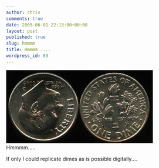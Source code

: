 ```yaml
---
author: chris
comments: true
date: 2005-06-01 22:13:00+00:00
layout: post
published: true
slug: hmmmm
title: Hmmmm.....
wordpress_id: 89
---
```


[![](/static/img/dime005.jpg)](/static/img/dime005.jpg)  
Hmmmm.....  
  
If only I could replicate dimes as is possible digitally....

